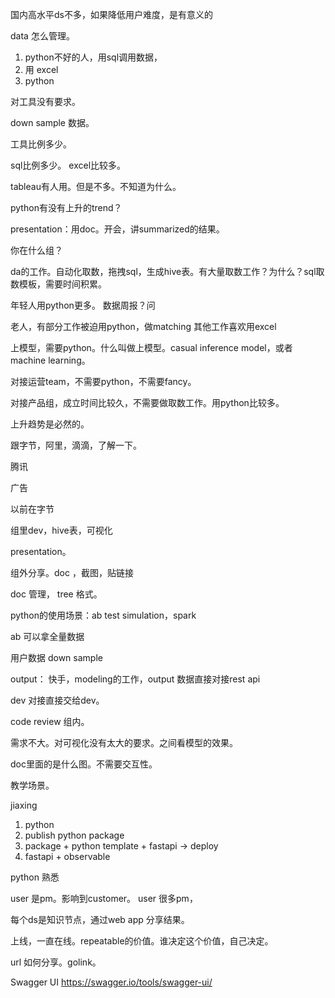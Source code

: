 国内高水平ds不多，如果降低用户难度，是有意义的



data 怎么管理。
1. python不好的人，用sql调用数据，
2. 用 excel
3. python
   
对工具没有要求。

down sample 数据。

工具比例多少。

sql比例多少。
excel比较多。

tableau有人用。但是不多。不知道为什么。

python有没有上升的trend？

presentation：用doc。开会，讲summarized的结果。


你在什么组？


da的工作。自动化取数，拖拽sql，生成hive表。有大量取数工作？为什么？sql取数模板，需要时间积累。

年轻人用python更多。
数据周报？问

老人，有部分工作被迫用python，做matching
其他工作喜欢用excel

上模型，需要python。什么叫做上模型。casual inference model，或者machine learning。

对接运营team，不需要python，不需要fancy。

对接产品组，成立时间比较久，不需要做取数工作。用python比较多。

上升趋势是必然的。





跟字节，阿里，滴滴，了解一下。





腾讯

广告

以前在字节

组里dev，hive表，可视化

presentation。

组外分享。doc ，截图，贴链接

doc 管理， tree 格式。

python的使用场景：ab test simulation，spark

ab 可以拿全量数据

用户数据 down sample

output：
快手，modeling的工作，output 数据直接对接rest api

dev 对接直接交给dev。

code review 组内。

需求不大。对可视化没有太大的要求。之间看模型的效果。

doc里面的是什么图。不需要交互性。

教学场景。




jiaxing

1. python
2. publish python package
3. package + python template + fastapi -> deploy
4. fastapi + observable 

python 熟悉

user 是pm。影响到customer。
user 很多pm，

每个ds是知识节点，通过web app 分享结果。

上线，一直在线。repeatable的价值。谁决定这个价值，自己决定。

url 如何分享。golink。

Swagger UI
https://swagger.io/tools/swagger-ui/














